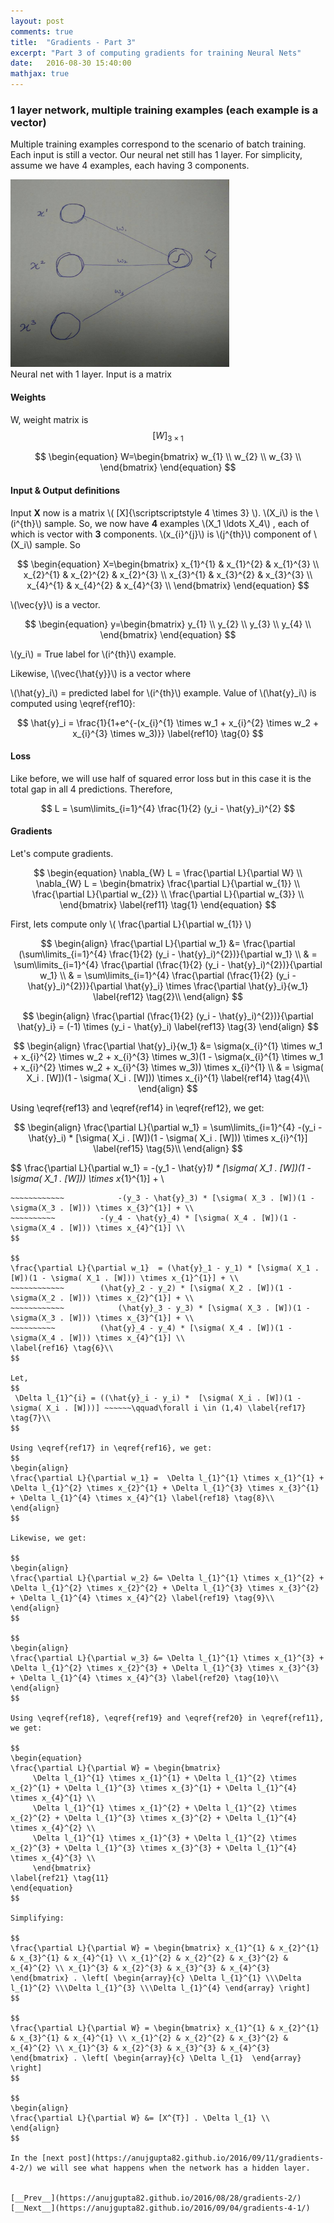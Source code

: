 ```yaml
---
layout: post
comments: true
title:  "Gradients - Part 3"
excerpt: "Part 3 of computing gradients for training Neural Nets"
date:   2016-08-30 15:40:00
mathjax: true
---
```



### **1 layer network, multiple training examples (each example is a vector)**
Multiple training examples correspond to the scenario of batch training. Each input is still a vector. Our neural net still has 1 layer. 
For simplicity, assume we have 4 examples, each having 3 components. 


<div class="imgcap">
<img src="/assets/gradients/NN_2_2.jpeg" height="300" width="350">
<div class="thecap">Neural net with 1 layer. Input is a matrix</div>
</div>

#### **Weights**

W, weight matrix is $$[W]_{\scriptscriptstyle 3 \times 1}$$

$$
\begin{equation}
     W=\begin{bmatrix}
         w_{1} \\
         w_{2} \\
         w_{3} \\
         \end{bmatrix}
\end{equation}
$$

#### **Input & Output definitions**

Input **X** now is a matrix \\( [X]{\scriptscriptstyle 4 \times 3} \\). \\(X_i\\) is the \\(i^{th}\\) sample. So, we now have **4** examples \\(X_1 \ldots X_4\\) , each of which is vector with **3** components. \\(x_{i}^{j}\\) is \\(j^{th}\\) component of \\(X_i\\) sample. So 

$$
\begin{equation}
     X=\begin{bmatrix}
     	x_{1}^{1} & x_{1}^{2} & x_{1}^{3} \\
     	x_{2}^{1} & x_{2}^{2} & x_{2}^{3} \\
     	x_{3}^{1} & x_{3}^{2} & x_{3}^{3} \\
     	x_{4}^{1} & x_{4}^{2} & x_{4}^{3} \\
      \end{bmatrix}
\end{equation}
$$


\\(\vec{y}\\) is a vector. 

$$
\begin{equation}
     y=\begin{bmatrix}
         y_{1} \\
         y_{2} \\
         y_{3} \\
         y_{4} \\
         \end{bmatrix}
\end{equation}
$$

\\(y_i\\) = True label for \\(i^{th}\\) example.

Likewise, \\(\vec{\hat{y}}\\) is a vector where 

\\(\hat{y}_i\\) = predicted label for \\(i^{th}\\) example. Value of \\(\hat{y}_i\\) is computed using \eqref{ref10}:

$$ 
\hat{y}_i = \frac{1}{1+e^{-(x_{i}^{1} \times w_1 + x_{i}^{2} \times w_2 + x_{i}^{3} \times w_3)}} \label{ref10} \tag{0} 
$$

#### **Loss**

Like before, we will use half of squared error loss but in this case it is the total gap in all 4 predictions. Therefore,


$$ L  = \sum\limits_{i=1}^{4} \frac{1}{2} (y_i - \hat{y}_i)^{2} $$

#### **Gradients** 

Let's compute gradients. 

$$
\begin{equation}
\nabla_{W} L = \frac{\partial L}{\partial W} \\
\nabla_{W} L = \begin{bmatrix}
     \frac{\partial L}{\partial w_{1}} \\
     \frac{\partial L}{\partial w_{2}} \\
     \frac{\partial L}{\partial w_{3}} \\
     \end{bmatrix}
\label{ref11} \tag{1}
\end{equation} 
$$

First, lets compute only \\( \frac{\partial L}{\partial w_{1}} \\)

<!--
$$
\begin{align}
\frac{\partial L}{\partial w_1} &= \frac{ }{\partial w_1} (\sum\limits_{i=1}^{4} \frac{1}{2} (y_i - \hat{y}_i)^{2})}{\partial w_1}\\
\end{align}
$$
-->

$$
\begin{align}
\frac{\partial L}{\partial w_1} &= \frac{\partial (\sum\limits_{i=1}^{4} \frac{1}{2} (y_i - \hat{y}_i)^{2})}{\partial w_1} \\
& = \sum\limits_{i=1}^{4} \frac{\partial (\frac{1}{2} (y_i - \hat{y}_i)^{2})}{\partial w_1} \\
& = \sum\limits_{i=1}^{4} \frac{\partial (\frac{1}{2} (y_i - \hat{y}_i)^{2})}{\partial \hat{y}_i} \times \frac{\partial \hat{y}_i}{w_1} \label{ref12} \tag{2}\\
\end{align}
$$

$$
\begin{align}
\frac{\partial (\frac{1}{2} (y_i - \hat{y}_i)^{2})}{\partial \hat{y}_i} = (-1) \times (y_i - \hat{y}_i) \label{ref13} \tag{3}
\end{align}
$$

$$
\begin{align}
\frac{\partial \hat{y}_i}{w_1} &= \sigma(x_{i}^{1} \times w_1 + x_{i}^{2} \times w_2 + x_{i}^{3} \times w_3)(1 - \sigma(x_{i}^{1} \times w_1 + x_{i}^{2} \times w_2 + x_{i}^{3} \times w_3)) \times x_{i}^{1} \\
& = \sigma( X_i . [W])(1 - \sigma( X_i . [W])) \times x_{i}^{1} \label{ref14} \tag{4}\\
\end{align}
$$

Using \eqref{ref13} and \eqref{ref14} in \eqref{ref12}, we get: 

$$
\begin{align}
\frac{\partial L}{\partial w_1} = \sum\limits_{i=1}^{4} -(y_i - \hat{y}_i) *  [\sigma( X_i . [W])(1 - \sigma( X_i . [W])) \times x_{i}^{1}] \label{ref15} \tag{5}\\
\end{align}
$$

$$
\frac{\partial L}{\partial w_1}  = -(y_1 - \hat{y}_1) * [\sigma( X_1 . [W])(1 - \sigma( X_1 . [W])) \times x_{1}^{1}] + \\
~~~~~~~~~~~~		-(y_2 - \hat{y}_2) * [\sigma( X_2 . [W])(1 - \sigma(X_2 . [W])) \times x_{2}^{1}] + \\
~~~~~~~~~~~~			-(y_3 - \hat{y}_3) * [\sigma( X_3 . [W])(1 - \sigma(X_3 . [W])) \times x_{3}^{1}] + \\
~~~~~~~~~~			-(y_4 - \hat{y}_4) * [\sigma( X_4 . [W])(1 - \sigma(X_4 . [W])) \times x_{4}^{1}] \\
$$

$$
\frac{\partial L}{\partial w_1}  = (\hat{y}_1 - y_1) * [\sigma( X_1 . [W])(1 - \sigma( X_1 . [W])) \times x_{1}^{1}] + \\
~~~~~~~~~~~~        (\hat{y}_2 - y_2) * [\sigma( X_2 . [W])(1 - \sigma(X_2 . [W])) \times x_{2}^{1}] + \\
~~~~~~~~~~~~            (\hat{y}_3 - y_3) * [\sigma( X_3 . [W])(1 - \sigma(X_3 . [W])) \times x_{3}^{1}] + \\
~~~~~~~~~~          (\hat{y}_4 - y_4) * [\sigma( X_4 . [W])(1 - \sigma(X_4 . [W])) \times x_{4}^{1}] \\
\label{ref16} \tag{6}\\
$$

Let, 
$$
 \Delta l_{1}^{i} = ((\hat{y}_i - y_i) *  [\sigma( X_i . [W])(1 - \sigma( X_i . [W]))] ~~~~~~\qquad\forall i \in (1,4) \label{ref17} \tag{7}\\
$$

Using \eqref{ref17} in \eqref{ref16}, we get:  
$$
\begin{align}
\frac{\partial L}{\partial w_1} =  \Delta l_{1}^{1} \times x_{1}^{1} + \Delta l_{1}^{2} \times x_{2}^{1} + \Delta l_{1}^{3} \times x_{3}^{1} + \Delta l_{1}^{4} \times x_{4}^{1} \label{ref18} \tag{8}\\
\end{align}
$$

Likewise, we get:

$$
\begin{align}
\frac{\partial L}{\partial w_2} &= \Delta l_{1}^{1} \times x_{1}^{2} + \Delta l_{1}^{2} \times x_{2}^{2} + \Delta l_{1}^{3} \times x_{3}^{2} + \Delta l_{1}^{4} \times x_{4}^{2} \label{ref19} \tag{9}\\
\end{align}
$$

$$
\begin{align}
\frac{\partial L}{\partial w_3} &= \Delta l_{1}^{1} \times x_{1}^{3} + \Delta l_{1}^{2} \times x_{2}^{3} + \Delta l_{1}^{3} \times x_{3}^{3} + \Delta l_{1}^{4} \times x_{4}^{3} \label{ref20} \tag{10}\\
\end{align}
$$

Using \eqref{ref18}, \eqref{ref19} and \eqref{ref20} in \eqref{ref11}, we get: 

$$
\begin{equation}
\frac{\partial L}{\partial W} = \begin{bmatrix}
     \Delta l_{1}^{1} \times x_{1}^{1} + \Delta l_{1}^{2} \times x_{2}^{1} + \Delta l_{1}^{3} \times x_{3}^{1} + \Delta l_{1}^{4} \times x_{4}^{1} \\
     \Delta l_{1}^{1} \times x_{1}^{2} + \Delta l_{1}^{2} \times x_{2}^{2} + \Delta l_{1}^{3} \times x_{3}^{2} + \Delta l_{1}^{4} \times x_{4}^{2} \\
     \Delta l_{1}^{1} \times x_{1}^{3} + \Delta l_{1}^{2} \times x_{2}^{3} + \Delta l_{1}^{3} \times x_{3}^{3} + \Delta l_{1}^{4} \times x_{4}^{3} \\
     \end{bmatrix}
\label{ref21} \tag{11}
\end{equation} 
$$

Simplifying: 

$$
\frac{\partial L}{\partial W} = \begin{bmatrix} x_{1}^{1} & x_{2}^{1} & x_{3}^{1} & x_{4}^{1} \\ x_{1}^{2} & x_{2}^{2} & x_{3}^{2} & x_{4}^{2} \\ x_{1}^{3} & x_{2}^{3} & x_{3}^{3} & x_{4}^{3} \end{bmatrix} . \left[ \begin{array}{c} \Delta l_{1}^{1} \\\Delta l_{1}^{2} \\\Delta l_{1}^{3} \\\Delta l_{1}^{4} \end{array} \right] 
$$

$$
\frac{\partial L}{\partial W} = \begin{bmatrix} x_{1}^{1} & x_{2}^{1} & x_{3}^{1} & x_{4}^{1} \\ x_{1}^{2} & x_{2}^{2} & x_{3}^{2} & x_{4}^{2} \\ x_{1}^{3} & x_{2}^{3} & x_{3}^{3} & x_{4}^{3} \end{bmatrix} . \left[ \begin{array}{c} \Delta l_{1}  \end{array} \right] 
$$

$$ 
\begin{align}
\frac{\partial L}{\partial W} &= [X^{T}] . \Delta l_{1} \\
\end{align}
$$

In the [next post](https://anujgupta82.github.io/2016/09/11/gradients-4-2/) we will see what happens when the network has a hidden layer.


[__Prev__](https://anujgupta82.github.io/2016/08/28/gradients-2/) [__Next__](https://anujgupta82.github.io/2016/09/04/gradients-4-1/)

    
